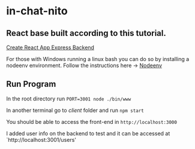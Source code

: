 # in-chat-nito

## React base built according to this tutorial.
[Create React App Express Backend](https://daveceddia.com/create-react-app-express-backend/)

For those with Windows running a linux bash you can do so by installing a nodeenv environment. Follow the instructions here -> [Nodeenv](https://github.com/ekalinin/nodeenv)

## Run Program
In the root directory run `PORT=3001 node ./bin/www`

In another terminal go to _client_ folder and run `npm start` 

You should be able to access the front-end in `http://localhost:3000`

I added user info on the backend to test and it can be accessed at `http://localhost:3001/users'
